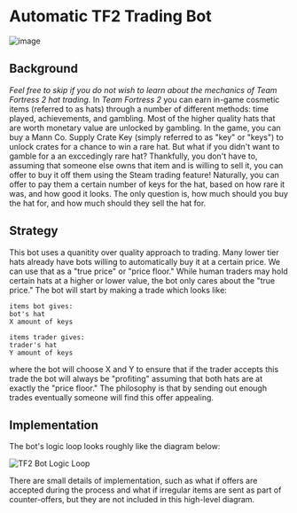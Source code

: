 # Automatic TF2 Trading Bot

![image](https://github.com/user-attachments/assets/a2fbc5ae-636b-4c4f-9516-edc5825cdad8)

## Background
*Feel free to skip if you do not wish to learn about the mechanics of Team Fortress 2 hat trading.*
In *Team Fortress 2* you can earn in-game cosmetic items (referred to as hats) through a number of different methods: time played, achievements, and gambling. 
Most of the higher quality hats that are worth monetary value are unlocked by gambling.
In the game, you can buy a Mann Co. Supply Crate Key (simply referred to as "key" or "keys") to unlock crates for a chance to win a rare hat.
But what if you didn't want to gamble for a an exccedingly rare hat?
Thankfully, you don't have to, assuming that someone else owns that item and is willing to sell it, you can offer to buy it off them using the Steam trading feature!
Naturally, you can offer to pay them a certain number of keys for the hat, based on how rare it was, and how good it looks.
The only question is, how much should you buy the hat for, and how much should they sell the hat for.

## Strategy
This bot uses a quanitity over quality approach to trading. Many lower tier hats already have bots willing to automatically buy it at a certain price.
We can use that as a "true price" or "price floor." While human traders may hold certain hats at a higher or lower value, the bot only cares about the "true price."
The bot will start by making a trade which looks like:

```
items bot gives:
bot's hat
X amount of keys

items trader gives:
trader's hat
Y amount of keys
```

where the bot will choose X and Y to ensure that if the trader accepts this trade the bot will always be "profiting" assuming that both hats are at exactly the "price floor."
The philosophy is that by sending out enough trades eventually someone will find this offer appealing.

## Implementation
The bot's logic loop looks roughly like the diagram below:

![TF2 Bot Logic Loop](https://github.com/user-attachments/assets/afc3c348-955c-412a-a139-c438c0aba0b7)

There are small details of implementation, such as what if offers are accepted during the process and what if irregular items are sent as part of counter-offers, but they are not included in this high-level diagram.
